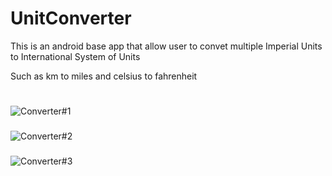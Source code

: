 # UnitConverter

This is an android base app that allow user to convet multiple Imperial Units to International System of Units

Such as km to miles and celsius to fahrenheit

#
![Converter#1](/images/Converter#1.PNG)
###
![Converter#2](/images/Converter#2.PNG)
###
![Converter#3](/images/Converter#3.PNG)
